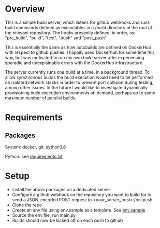 # Overview
This is a simple build server, which listens for github webhooks and runs build commands defined as executables in a /build directory at the root of the
relevant repository.  The hooks presently defined, in order, as: "pre_build", "build", "test", "push" and "post_push".

This is essentially the same as how autobuilds are defined on DockerHub with respect to github pushes.
I happily used Dockerhub for some time this way, but was motivated to run my own build server after experiencing sporadic and unexplainable errors
with the DockerHub infrastructure.

The server currently runs one build at a time, in a background thread.
To allow synchronous builds the build execution would need to be performed on isolated network stacks in order to prevent port collision during testing,
among other issues.
In the future I would like to investigate dynamically provisioning build execution environments on demand,
perhaps up to some maximum number of parallel builds.


# Requirements
## Packages
System: docker, git, python3.8

Python: see [requirements.txt](https://github.com/tengelisconsulting/build/blob/master/requirements.txt)

# Setup
- Install the above packages on a dedicated server
- Configure a github webhook on the repository you want to build for to send a JSON-encoded POST request to <your_server_host>:<your-port>/on-push
- Clone the repo
- Create an env file using env.sample as a template.  See [env.sample](https://github.com/tengelisconsulting/build/blob/master/env.sample)
- Source the env file, run main.py
- Builds should now be kicked off on each push to github
